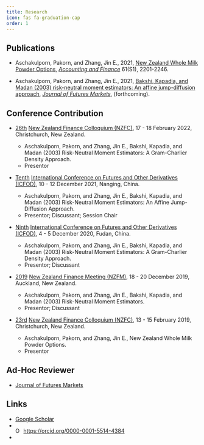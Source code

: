 ```yaml
---
title: Research
icon: fas fa-graduation-cap
order: 1
---
```



## Publications
- Aschakulporn, Pakorn, and Zhang, Jin E., 2021, [New Zealand Whole Milk Powder Options](https://doi.org/10.1111/acfi.12660), [*Accounting and Finance*](https://onlinelibrary.wiley.com/journal/1467629x) 61(S1), 2201-2246.

- Aschakulporn, Pakorn, and Zhang, Jin E., 2021, [Bakshi, Kapadia, and Madan (2003) risk-neutral moment estimators: An affine jump-diffusion approach](https://doi.org/10.1002/fut.22280), [*Journal of Futures Markets*](https://onlinelibrary.wiley.com/journal/10969934), (forthcoming).

## Conference Contribution
- [26th](https://www.nzfc.ac.nz/documents/2022/Colloquium.pdf) [New Zealand Finance Colloquium (NZFC)](https://www.nzfc.ac.nz/), 17 - 18 February 2022, Christchurch, New Zealand.
  - Aschakulporn, Pakorn, and Zhang, Jin E., Bakshi, Kapadia, and Madan (2003) Risk-Neutral Moment Estimators: A Gram-Charlier Density Approach.
  - Presentor

- [Tenth](https://onlinelibrary.wiley.com/pb-assets/assets/10969934/Revised_ICFOD2021%20CALL%20FOR%20PAPERS%20Final%20Version%205%20October%202021%20(003)-1633444332.pdf) [International Conference on Futures and Other Derivatives (ICFOD)](http://icfod.org/), 10 - 12 December 2021, Nanging, China.
  - Aschakulporn, Pakorn, and Zhang, Jin E., Bakshi, Kapadia, and Madan (2003) Risk-Neutral Moment Estimators: An Affine Jump-Diffusion Approach.
  - Presentor; Discussant; Session Chair

- [Ninth](http://icfod.org/nd.jsp?id=50#_np=2_3) [International Conference on Futures and Other Derivatives (ICFOD)](http://icfod.org/), 4 - 5 December 2020, Fudan, China.
  - Aschakulporn, Pakorn, and Zhang, Jin E., Bakshi, Kapadia, and Madan (2003) Risk-Neutral Moment Estimators: A Gram-Charlier Density Approach.
  - Presentor; Discussant

- [2019](https://acfr.aut.ac.nz/__data/assets/pdf_file/0013/330115/2019-NEW-ZEALAND-FINANCE-MEETING-FULL-PROGRAMME-FINAL.pdf) [New Zealand Finance Meeting (NZFM)](https://acfr.aut.ac.nz/conferences-and-events/past-conferences-and-events/2019-new-zealand-finance-meeting), 18 - 20 December 2019, Auckland, New Zealand.
  - Aschakulporn, Pakorn, and Zhang, Jin E., Bakshi, Kapadia, and Madan (2003) Risk-Neutral Moment Estimators.
  - Presentor; Discussant

- [23rd](https://www.nzfc.ac.nz/documents/2019/Colloquium.pdf) [New Zealand Finance Colloquium (NZFC)](https://www.nzfc.ac.nz/), 13 - 15 February 2019, Christchurch, New Zealand.
  - Aschakulporn, Pakorn, and Zhang, Jin E., New Zealand Whole Milk Powder Options.
  - Presentor

<!--
## Working Papers
- Aschakulporn, Pakorn, and Zhang, Jin E., 2021, Bakshi, Kapadia, and Madan (2003) Risk-Neutral Moment Estimators: An Affine Jump-Diffusion Approach, Submitted for publication.
- Struwig, Jasper, Pakorn Aschakulporn, and Jin E. Zhang, 2021, The Implied Volatility Smirk of Johnson & Johnson Options during the 2009 H1N1 Pandemic, Under revision.
- Castaing, Andre, Pakorn Aschakulporn, and Jin E. Zhang, 2019, The Impact of Brexit on the Implied Volatility Smirk of the British Pound, Under revision.
-->

## Ad-Hoc Reviewer
- [Journal of Futures Markets](https://onlinelibrary.wiley.com/journal/10969934)

## Links
- [Google Scholar](https://scholar.google.co.nz/citations?user=yN9Jj64AAAAJ)
- <div itemscope itemtype="https://schema.org/Person"><a itemprop="sameAs" content="https://orcid.org/0000-0001-5514-4384" href="https://orcid.org/0000-0001-5514-4384" target="orcid.widget" rel="me noopener noreferrer" style="vertical-align:top;"><img src="https://orcid.org/sites/default/files/images/orcid_16x16.png" style="width:1em;margin-right:.5em;" alt="ORCID iD icon">https://orcid.org/0000-0001-5514-4384</a></div>
- <span id="badgeCont805"><script type="text/javascript" src="https://publons.com/mashlets?el=badgeCont805&rid=AAX-2502-2021"></script></span>

